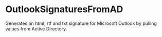 OutlookSignaturesFromAD
=======================

Generates an html, rtf and txt signature for Microsoft Outlook by pulling values from Active Directory.
